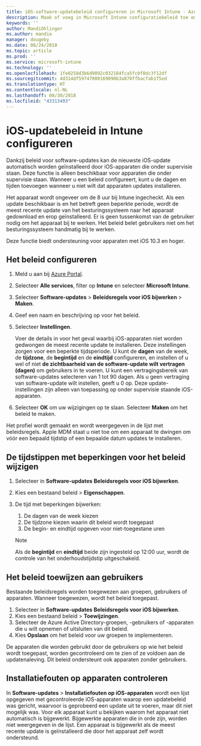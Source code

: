 ```yaml
---
title: iOS-software-updatebeleid configureren in Microsoft Intune - Azure | Microsoft Docs
description: Maak of voeg in Microsoft Intune configuratiebeleid toe om beperkingen in te stellen wanneer software-updates automatisch worden geïnstalleerd op iOS-apparaten die door Intune worden beheerd of onder supervisie staan van Intune. U kunt de datum en tijd kiezen wanneer updates niet worden geïnstalleerd. U kunt dit beleid ook toewijzen aan groepen, gebruikers of apparaten en controleren op eventuele fouten bij de installatie.
keywords: ''
author: MandiOhlinger
ms.author: mandia
manager: dougeby
ms.date: 08/24/2018
ms.topic: article
ms.prod: ''
ms.service: microsoft-intune
ms.technology: ''
ms.openlocfilehash: 1fe0258d3b6d9092c032184fca5fc0f8dc3f12df
ms.sourcegitcommit: 4d314df59747800169090b3a870ffbacfab1f5ed
ms.translationtype: HT
ms.contentlocale: nl-NL
ms.lasthandoff: 08/30/2018
ms.locfileid: "43313493"
---
```

# <a name="configure-ios-update-policies-in-intune"></a>iOS-updatebeleid in Intune configureren

Dankzij beleid voor software-updates kan de nieuwste iOS-update automatisch worden geïnstalleerd door iOS-apparaten die onder supervisie staan. Deze functie is alleen beschikbaar voor apparaten die onder supervisie staan. Wanneer u een beleid configureert, kunt u de dagen en tijden toevoegen wanneer u niet wilt dat apparaten updates installeren. 

Het apparaat wordt ongeveer om de 8 uur bij Intune ingecheckt. Als een update beschikbaar is en het betreft geen beperkte periode, wordt de meest recente update van het besturingssysteem naar het apparaat gedownload en erop geïnstalleerd. Er is geen tussenkomst van de gebruiker nodig om het apparaat bij te werken. Het beleid belet gebruikers niet om het besturingssysteem handmatig bij te werken.

Deze functie biedt ondersteuning voor apparaten met iOS 10.3 en hoger.

## <a name="configure-the-policy"></a>Het beleid configureren
1. Meld u aan bij [Azure Portal](https://portal.azure.com).
2. Selecteer **Alle services**, filter op **Intune** en selecteer **Microsoft Intune**.
3. Selecteer **Software-updates** > **Beleidsregels voor iOS bijwerken** > **Maken**.
4. Geef een naam en beschrijving op voor het beleid.
5. Selecteer **Instellingen**. 

    Voer de details in voor het geval waarbij iOS-apparaten niet worden gedwongen de meest recente update te installeren. Deze instellingen zorgen voor een beperkte tijdsperiode. U kunt de **dagen** van de week, de **tijdzone**, de **begintijd** en de **eindtijd** configureren, en instellen of u wel of niet **de zichtbaarheid van de software-update wilt vertragen (dagen)** om gebruikers in te voeren. U kunt een vertragingsbereik van software-updates selecteren van 1 tot 90 dagen. Als u geen vertraging van software-update wilt instellen, geeft u 0 op. Deze update-instellingen zijn alleen van toepassing op onder supervisie staande iOS-apparaten.

6. Selecteer **OK** om uw wijzigingen op te slaan. Selecteer **Maken** om het beleid te maken.

Het profiel wordt gemaakt en wordt weergegeven in de lijst met beleidsregels. Apple MDM staat u niet toe om een apparaat te dwingen om vóór een bepaald tijdstip of een bepaalde datum updates te installeren. 

## <a name="change-the-restricted-times-for-the-policy"></a>De tijdstippen met beperkingen voor het beleid wijzigen

1. Selecteer in **Software-updates** **Beleidsregels voor iOS bijwerken**.
2. Kies een bestaand beleid > **Eigenschappen**.
3. De tijd met beperkingen bijwerken:

    1. De dagen van de week kiezen
    2. De tijdzone kiezen waarin dit beleid wordt toegepast
    3. De begin- en eindtijd opgeven voor niet-toegestane uren

    > [!NOTE]
    > Als de **begintijd** en **eindtijd** beide zijn ingesteld op 12:00 uur, wordt de controle van het onderhoudstijdstip uitgeschakeld.

## <a name="assign-the-policy-to-users"></a>Het beleid toewijzen aan gebruikers

Bestaande beleidsregels worden toegewezen aan groepen, gebruikers of apparaten. Wanneer toegewezen, wordt het beleid toegepast.

1. Selecteer in **Software-updates** **Beleidsregels voor iOS bijwerken**.
2. Kies een bestaand beleid > **Toewijzingen**. 
3. Selecteer de Azure Active Directory-groepen, -gebruikers of -apparaten die u wilt opnemen of uitsluiten van dit beleid.
4. Kies **Opslaan** om het beleid voor uw groepen te implementeren.

De apparaten die worden gebruikt door de gebruikers op wie het beleid wordt toegepast, worden gecontroleerd om te zien of ze voldoen aan de updatenaleving. Dit beleid ondersteunt ook apparaten zonder gebruikers.

## <a name="monitor-device-installation-failures"></a>Installatiefouten op apparaten controleren
In <!-- 1352223 -->
**Software-updates** > **Installatiefouten op iOS-apparaten** wordt een lijst opgegeven met gecontroleerde iOS-apparaten waarop een updatebeleid was gericht, waarvoor is geprobeerd een update uit te voeren, maar dit niet mogelijk was. Voor elk apparaat kunt u bekijken waarom het apparaat niet automatisch is bijgewerkt. Bijgewerkte apparaten die in orde zijn, worden niet weergegeven in de lijst. Een apparaat is bijgewerkt als de meest recente update is geïnstalleerd die door het apparaat zelf wordt ondersteund.

